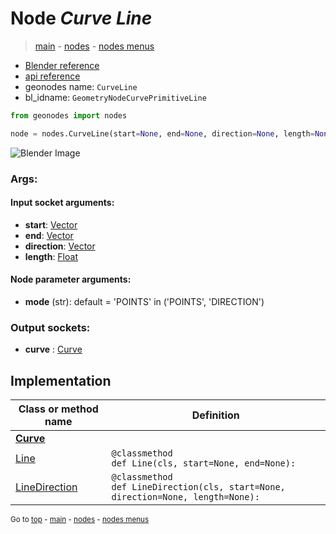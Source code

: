 # Node *Curve Line*

> [main](../structure.md) - [nodes](nodes.md) - [nodes menus](nodes_menus.md)

- [Blender reference](https://docs.blender.org/manual/en/latest/modeling/geometry_nodes/curve_primitives/curve_line.html)
- [api reference](https://docs.blender.org/api/current/bpy.types.GeometryNodeCurvePrimitiveLine.html)
- geonodes name: `CurveLine`
- bl_idname: `GeometryNodeCurvePrimitiveLine`

```python
from geonodes import nodes

node = nodes.CurveLine(start=None, end=None, direction=None, length=None, mode='POINTS')
```

![Blender Image](https://docs.blender.org/manual/en/latest/_images/node-types_GeometryNodeCurvePrimitiveLine.webp)

### Args:

#### Input socket arguments:

- **start**: [Vector](Vector.md)
- **end**: [Vector](Vector.md)
- **direction**: [Vector](Vector.md)
- **length**: [Float](Float.md)

#### Node parameter arguments:

- **mode** (str): default = 'POINTS' in ('POINTS', 'DIRECTION')

### Output sockets:

- **curve** : [Curve](Curve.md)

## Implementation

| Class or method name | Definition |
|----------------------|------------|
| **[Curve](Curve.md)** |
| [Line](Curve.md#Line-classmethod) | `@classmethod`<br> `def Line(cls, start=None, end=None):` |
| [LineDirection](Curve.md#LineDirection-classmethod) | `@classmethod`<br> `def LineDirection(cls, start=None, direction=None, length=None):` |

<sub>Go to [top](#node-Curve-Line) - [main](../structure.md) - [nodes](nodes.md) - [nodes menus](nodes_menus.md)</sub>

